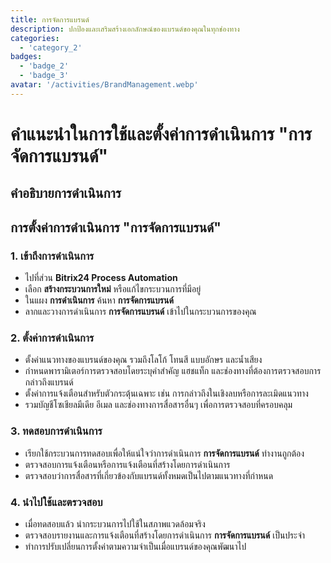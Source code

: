 ```yaml
---
title: การจัดการแบรนด์
description: ปกป้องและเสริมสร้างเอกลักษณ์ของแบรนด์ของคุณในทุกช่องทาง
categories: 
  - 'category_2'
badges: 
  - 'badge_2'
  - 'badge_3'
avatar: '/activities/BrandManagement.webp'
---
```

# คำแนะนำในการใช้และตั้งค่าการดำเนินการ "การจัดการแบรนด์"

## คำอธิบายการดำเนินการ

## **การตั้งค่าการดำเนินการ "การจัดการแบรนด์"**

### 1. เข้าถึงการดำเนินการ
- ไปที่ส่วน **Bitrix24 Process Automation**
- เลือก **สร้างกระบวนการใหม่** หรือแก้ไขกระบวนการที่มีอยู่
- ในแผง **การดำเนินการ** ค้นหา **การจัดการแบรนด์**
- ลากและวางการดำเนินการ **การจัดการแบรนด์** เข้าไปในกระบวนการของคุณ

### 2. ตั้งค่าการดำเนินการ
- ตั้งค่าแนวทางของแบรนด์ของคุณ รวมถึงโลโก้ โทนสี แบบอักษร และน้ำเสียง
- กำหนดพารามิเตอร์การตรวจสอบโดยระบุคำสำคัญ แฮชแท็ก และช่องทางที่ต้องการตรวจสอบการกล่าวถึงแบรนด์
- ตั้งค่าการแจ้งเตือนสำหรับตัวกระตุ้นเฉพาะ เช่น การกล่าวถึงในเชิงลบหรือการละเมิดแนวทาง
- รวมบัญชีโซเชียลมีเดีย อีเมล และช่องทางการสื่อสารอื่นๆ เพื่อการตรวจสอบที่ครอบคลุม

### 3. ทดสอบการดำเนินการ
- เรียกใช้กระบวนการทดสอบเพื่อให้แน่ใจว่าการดำเนินการ **การจัดการแบรนด์** ทำงานถูกต้อง
- ตรวจสอบการแจ้งเตือนหรือการแจ้งเตือนที่สร้างโดยการดำเนินการ
- ตรวจสอบว่าการสื่อสารที่เกี่ยวข้องกับแบรนด์ทั้งหมดเป็นไปตามแนวทางที่กำหนด

### 4. นำไปใช้และตรวจสอบ
- เมื่อทดสอบแล้ว นำกระบวนการไปใช้ในสภาพแวดล้อมจริง
- ตรวจสอบรายงานและการแจ้งเตือนที่สร้างโดยการดำเนินการ **การจัดการแบรนด์** เป็นประจำ
- ทำการปรับเปลี่ยนการตั้งค่าตามความจำเป็นเมื่อแบรนด์ของคุณพัฒนาไป